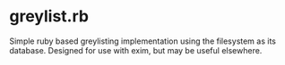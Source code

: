 greylist.rb
===========

Simple ruby based greylisting implementation using the filesystem as its database. Designed for use with exim, but may be useful elsewhere.
